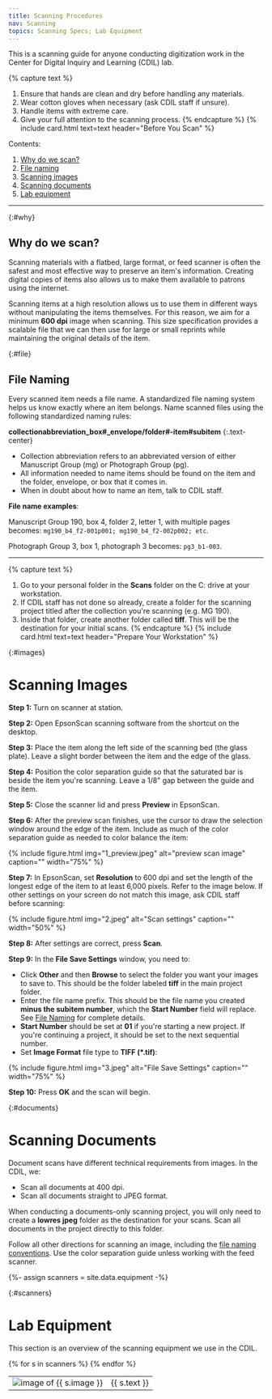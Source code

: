 ```yaml
---
title: Scanning Procedures
nav: Scanning
topics: Scanning Specs; Lab Equipment
---
```


This is a scanning guide for anyone conducting digitization work in the Center for Digital Inquiry and Learning (CDIL) lab.

{% capture text %}
1. Ensure that hands are clean and dry before handling any materials.
2. Wear cotton gloves when necessary (ask CDIL staff if unsure).
3. Handle items with extreme care.
4. Give your full attention to the scanning process.
{% endcapture %}
{% include card.html text=text header="Before You Scan" %}

Contents:

1. [Why do we scan?](#why)
2. [File naming](#file)
3. [Scanning images](#images)
4. [Scanning documents](#documents)
5. [Lab equipment](#scanners)

-------------

{:#why}
## Why do we scan?

Scanning materials with a flatbed, large format, or feed scanner is often the safest and most effective way to preserve an item's information. Creating digital copies of items also allows us to make them available to patrons using the internet. 

Scanning items at a high resolution allows us to use them in different ways without manipulating the items themselves. For this reason, we aim for a minimum **600 dpi** image when scanning. This size specification provides a scalable file that we can then use for large or small reprints while maintaining the original details of the item.

{:#file}
## File Naming

Every scanned item needs a file name. A standardized file naming system helps us know exactly where an item belongs. Name scanned files using the following standardized naming rules:

**collectionabbreviation_box#_envelope/folder#-item#subitem**
{:.text-center}

- Collection abbreviation refers to an abbreviated version of either Manuscript Group (mg) or Photograph Group (pg).
- All information needed to name items should be found on the item and the folder, envelope, or box that it comes in.
- When in doubt about how to name an item, talk to CDIL staff.

**File name examples**:

Manuscript Group 190, box 4, folder 2, letter 1, with multiple pages becomes: `mg190_b4_f2-001p001; mg190_b4_f2-002p002; etc`.

Photograph Group 3, box 1, photograph 3 becomes: `pg3_b1-003`.

---

{% capture text %}
1. Go to your personal folder in the **Scans** folder on the C: drive at your workstation.
2. If CDIL staff has not done so already, create a folder for the scanning project titled after the collection you're scanning (e.g. MG 190).
3. Inside that folder, create another folder called **tiff**. This will be the destination for your initial scans. 
{% endcapture %}
{% include card.html text=text header="Prepare Your Workstation" %}

{:#images}
# Scanning Images

**Step 1:** Turn on scanner at station. 

**Step 2:** Open EpsonScan scanning software from the shortcut on the desktop.

**Step 3:** Place the item along the left side of the scanning bed (the glass plate). Leave a slight border between the item and the edge of the glass. 

**Step 4:** Position the color separation guide so that the saturated bar is beside the item you're scanning. Leave a 1/8" gap between the guide and the item.

**Step 5:** Close the scanner lid and press **Preview** in EpsonScan.

**Step 6:** After the preview scan finishes, use the cursor to draw the selection window around the edge of the item. Include as much of the color separation guide as needed to color balance the item:
 
{% include figure.html img="1_preview.jpeg" alt="preview scan image" caption="" width="75%" %}

**Step 7:** In EpsonScan, set **Resolution** to 600 dpi and set the length of the longest edge of the item to at least 6,000 pixels. Refer to the image below. If other settings on your screen do not match this image, ask CDIL staff before scanning:

{% include figure.html img="2.jpeg" alt="Scan settings" caption="" width="50%" %}

**Step 8:** After settings are correct, press **Scan**.

**Step 9:** In the **File Save Settings** window, you need to:
- Click **Other** and then **Browse** to select the folder you want your images to save to. This should be the folder labeled **tiff** in the main project folder.
- Enter the file name prefix. This should be the file name you created **minus the subitem number**, which the **Start Number** field will replace. See [File Naming](#file) for complete details. 
- **Start Number** should be set at **01** if you're starting a new project. If you're continuing a project, it should be set to the next sequential number. 
- Set **Image Format** file type to **TIFF (*.tif)**:

{% include figure.html img="3.jpeg" alt="File Save Settings" caption="" width="75%" %}

**Step 10:** Press **OK** and the scan will begin.

{:#documents}
# Scanning Documents

Document scans have different technical requirements from images. In the CDIL, we:

- Scan all documents at 400 dpi.
- Scan all documents straight to JPEG format.

When conducting a documents-only scanning project, you will only need to create a **lowres jpeg** folder as the destination for your scans. Scan all documents in the project directly to this folder. 

Follow all other directions for scanning an image, including the [file naming conventions](#file). Use the color separation guide unless working with the feed scanner. 



{%- assign scanners = site.data.equipment -%}

{:#scanners}
# Lab Equipment

This section is an overview of the scanning equipment we use in the CDIL. 

<table class="table">
<tbody>
{% for s in scanners %}
<tr>
<td class="col-4"><img src="{{ s.image | prepend: '/images/' | relative_url }}" alt="image of {{ s.image }}" class="img-fluid"/></td>
<td class="col-8">{{ s.text }}</td>
</tr>
{% endfor %}
</tbody>
</table>